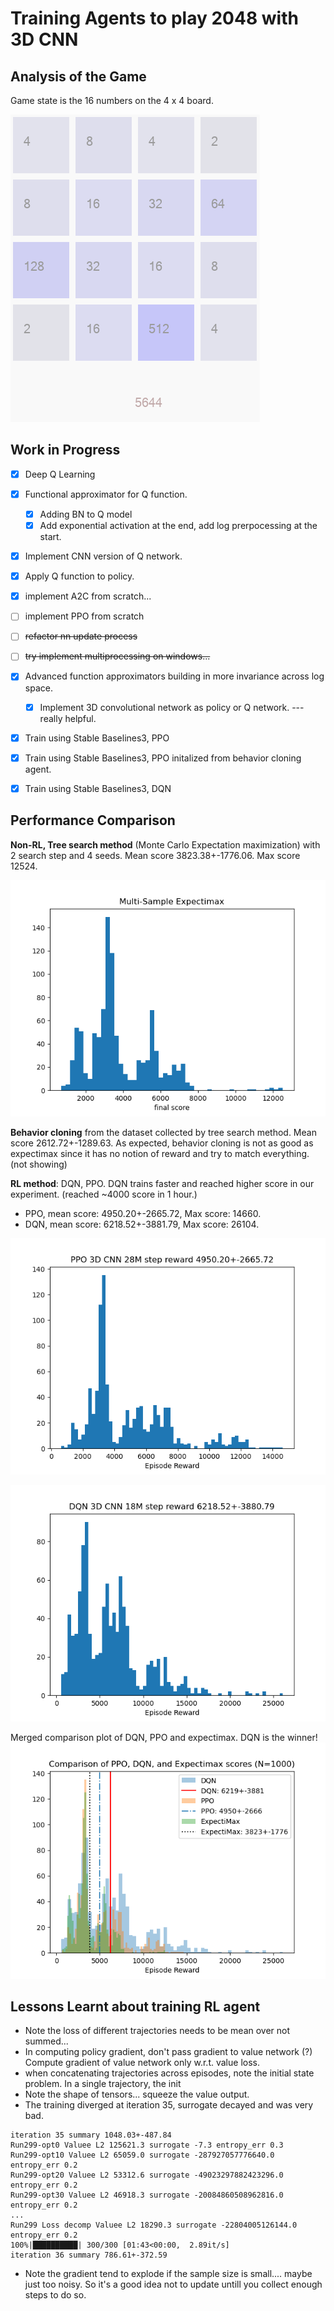 # Training Agents to play 2048 with 3D CNN

## Analysis of the Game
Game state is the 16 numbers on the 4 x 4 board. 

![](figures/2048GameShot2.png)
## Work in Progress

- [x] Deep Q Learning
- [x] Functional approximator for Q function. 
    - [x] Adding BN to Q model  
    - [x] Add exponential activation at the end, add log prerpocessing at the start.
- [x] Implement CNN version of Q network. 
- [x] Apply Q function to policy. 
- [x] implement A2C from scratch...
- [ ] implement PPO from scratch
- [ ] ~~refactor nn update process~~
- [ ] ~~try implement multiprocessing on windows...~~ 
- [x] Advanced function approximators building in more invariance across log space.  
  - [x] Implement 3D convolutional network as policy or Q network. --- really helpful.
- [x] Train using Stable Baselines3, PPO
- [x] Train using Stable Baselines3, PPO initalized from behavior cloning agent. 
- [x] Train using Stable Baselines3, DQN


## Performance Comparison 
**Non-RL, Tree search method** (Monte Carlo Expectation maximization) with 2 search step and 4 seeds. Mean score 3823.38+-1776.06. Max score 12524. 

![](figures/expectimax.png)

**Behavior cloning** from the dataset collected by tree search method. Mean score 2612.72+-1289.63. As expected, behavior cloning is not as good as expectimax since it has no notion of reward and try to match everything. (not showing)

**RL method**: DQN, PPO. DQN trains faster and reached higher score in our experiment. (reached ~4000 score in 1 hour.) 
* PPO, mean score: 4950.20+-2665.72, Max score: 14660.
* DQN, mean score: 6218.52+-3881.79, Max score: 26104.

![](figures/PPO_eps_reward_hist.png)

![](figures/DQN_eps_reward_hist.png)

Merged comparison plot of DQN, PPO and expectimax. DQN is the winner! 
![](figures/score_comparison_DQN_PPO_ExpectiMax.png)


## Lessons Learnt about training RL agent
* Note the loss of different trajectories needs to be mean over not summed... 
* In computing policy gradient, don't pass gradient to value network (?) Compute gradient of value network only w.r.t. value loss. 
* when concatenating trajectories across episodes, note the initial state problem. In a single trajectory, the init
* Note the shape of tensors... squeeze the value output.
* The training diverged at iteration 35, surrogate decayed and was very bad. 
```log
iteration 35 summary 1048.03+-487.84
Run299-opt0 Valuee L2 125621.3 surrogate -7.3 entropy_err 0.3
Run299-opt10 Valuee L2 65059.0 surrogate -287927057776640.0 entropy_err 0.2
Run299-opt20 Valuee L2 53312.6 surrogate -49023297882423296.0 entropy_err 0.2
Run299-opt30 Valuee L2 46918.3 surrogate -20084860508962816.0 entropy_err 0.2
...
Run299 Loss decomp Valuee L2 18290.3 surrogate -22804005126144.0 entropy_err 0.2
100%|██████████| 300/300 [01:43<00:00,  2.89it/s]
iteration 36 summary 786.61+-372.59
```
* Note the gradient tend to explode if the sample size is small.... maybe just too noisy. So it's a good idea not to update untill you collect enough steps to do so. 
